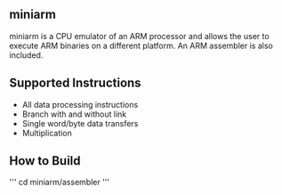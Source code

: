 ## miniarm

miniarm is a CPU emulator of an ARM processor and allows the user to execute ARM binaries on a different platform. An ARM assembler is also included.  

## Supported Instructions
- All data processing instructions
- Branch with and without link
- Single word/byte data transfers
- Multiplication 

## How to Build

'''
cd miniarm/assembler
'''


